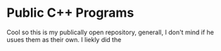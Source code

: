 # Public C++ Programs

Cool so this is my publically open repository, generall, I don't mind if he usues them as their own. I liekly did the
